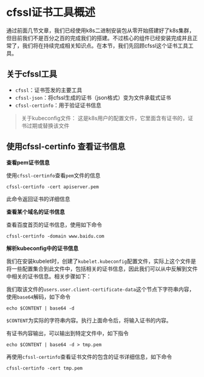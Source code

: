 # cfssl证书工具概述


通过前面几节文章，我们已经使用k8s二进制安装包从零开始搭建好了k8s集群，但目前我们不是百分之百的完成我们的搭建。不过核心的组件已经安装完成并且正常了，我们将在持续完成相关知识点。在本节，我们先回顾cfssl这个证书工具工具。




## 关于cfssl工具


- `cfssl`：证书签发的主要工具
- `cfssl-json`：将cfssl生成的证书（json格式）变为文件承载式证书
- `cfssl-certinfo`：用于验证证书信息



> 关于kubeconfig文件： 这是k8s用户的配置文件，它里面含有证书的，证书过期或替换该文件


## 使用cfssl-certinfo 查看证书信息



**查看pem证书信息**

使用`cfssl-certinfo`查看`pem`文件的信息


```shell-script
cfssl-certinfo -cert apiserver.pem
```

此命令返回证书的详细信息



**查看某个域名的证书信息**

查看百度首页的证书信息，使用如下命令

```shell-script
cfssl-certinfo -domain www.baidu.com
```


**解析kubeconfig中的证书信息**


我们在安装kubelet时，创建了`kubelet.kubeconfig`配置文件，实际上这个文件是将一些配置集合到此文件中，包括相关的证书信息，因此我们可以从中反解到文件中相关的证书信息。相关步骤如下：



我们取该文件的`users.user.client-certificate-data`这个节点下字符串内容，使用`base64`解码，如下命令

```shell-script
echo $CONTENT | base64 -d
```

`$CONTENT`为实际的字符串内容。执行上面命令后，将输入证书的内容。


有证书内容输出，可以输出到特定文件中，如下指令

```shell
echo $CONTENT | base64 -d > tmp.pem
```

再使用`cfssl-certinfo`查看证书文件的包含的证书详细信息，如下命令

```shell
cfssl-certinfo -cert tmp.pem
```







